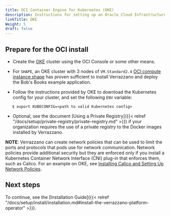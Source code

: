 ```yaml
---
title: OCI Container Engine for Kubernetes (OKE)
description: Instructions for setting up an Oracle Cloud Infrastructure Container Engine for Kubernetes (OKE) cluster for Verrazzano
linkTitle: OKE
Weight: 5
draft: false
---
```


## Prepare for the OCI install

* Create the [OKE](https://docs.cloud.oracle.com/en-us/iaas/Content/ContEng/Concepts/contengoverview.htm) cluster using the OCI Console or some other means.  

* For `SHAPE`, an OKE cluster with 3 nodes of `VM.Standard2.4` [OCI compute instance shape](https://www.oracle.com/cloud/compute/virtual-machines.html) has proven sufficient to install Verrazzano and deploy the Bob's Books example application.

* Follow the instructions provided by OKE to download the Kubernetes config for your cluster, and set the following `ENV` variable:

```
   $ export KUBECONFIG=<path to valid Kubernetes config>
```

* Optional, see the document [Using a Private Registry]({{< relref "/docs/setup/private-registry/private-registry.md" >}}) 
  if your organization requires the use of a private registry to the Docker images installed by Verrazzano.

**NOTE**: Verrazzano can create network policies that can be used to limit the ports and protocols that pods use for network communication. Network policies provide additional security but they are enforced only if you install a Kubernetes Container Network Interface (CNI) plug-in that enforces them, such as Calico. For an example on OKE, see [Installing Calico and Setting Up Network Policies](https://docs.oracle.com/en-us/iaas/Content/ContEng/Tasks/contengsettingupcalico.htm).

## Next steps

To continue, see the [Installation Guide]({{< relref "/docs/setup/install/installation.md#install-the-verrazzano-platform-operator" >}}).
